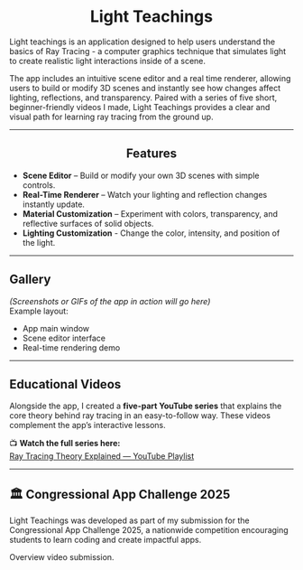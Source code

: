 <h1 align="center">Light Teachings</h1>

Light teachings is an application designed to help users understand the basics of Ray Tracing - a computer graphics technique that simulates light to create realistic light interactions inside of a scene.

The app includes an intuitive scene editor and a real time renderer, allowing users to build or modify 3D scenes and instantly see how changes affect lighting, reflections, and transparency. Paired with a series of five short, beginner-friendly videos I made, Light Teachings provides a clear and visual path for learning ray tracing from the ground up.

---

<h2 align="center">Features</h2>

- **Scene Editor** – Build or modify your own 3D scenes with simple controls.  
- **Real-Time Renderer** – Watch your lighting and reflection changes instantly update.  
- **Material Customization** – Experiment with colors, transparency, and reflective surfaces of solid objects.
- **Lighting Customization** - Change the color, intensity, and position of the light.


---

## Gallery

*(Screenshots or GIFs of the app in action will go here)*  
Example layout:

- App main window  
- Scene editor interface  
- Real-time rendering demo  

---

## Educational Videos

Alongside the app, I created a **five-part YouTube series** that explains the core theory behind ray tracing in an easy-to-follow way. These videos complement the app’s interactive lessons.

📺 **Watch the full series here:**  
[Ray Tracing Theory Explained — YouTube Playlist](https://www.youtube.com/playlist?list=PLHfBfCN_zWLxamu8B6hRqdhhFYa-0K01a)

---

## 🏛️ Congressional App Challenge 2025

Light Teachings was developed as part of my submission for the Congressional App Challenge 2025, a nationwide competition encouraging students to learn coding and create impactful apps.

Overview video submission.
